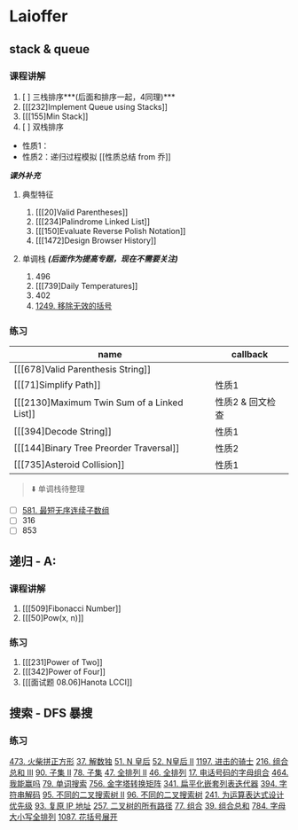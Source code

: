 # Laioffer

## stack & queue

### 课程讲解

1. [ ] 三栈排序***(后面和排序一起，4同理)***
2. [[[232]Implement Queue using Stacks]]
3. [[[155]Min Stack]]
4. [ ] 双栈排序

- 性质1：
- 性质2：递归过程模拟
[[性质总结 from 乔]]

***课外补充***

1. 典型特征 
	1. [[[20]Valid Parentheses]]
	2. [[[234]Palindrome Linked List]]
	3. [[[150]Evaluate Reverse Polish Notation]]
	4.  [[[1472]Design Browser History]]

2. 单调栈 ***(后面作为提高专题，现在不需要关注)***
	1. 496 
	2. [[[739]Daily Temperatures]]
	3. 402
	4. [1249. 移除无效的括号](https://leetcode-cn.com/problems/minimum-remove-to-make-valid-parentheses/)
	

### 练习

| name | callback |
| ---- | -------- |
|  [[[678]Valid Parenthesis String]]     |          |
| [[[71]Simplify Path]]    |  性质1        |
|  [[[2130]Maximum Twin Sum of a Linked List]]     | 性质2 & 回文检查          |
|  [[[394]Decode String]]     |  性质1         |
|  [[[144]Binary Tree Preorder Traversal]]     |  性质2         |
|  [[[735]Asteroid Collision]]     |  性质1         |

> ⬇️ 单调栈待整理

- [ ] [581. 最短无序连续子数组](https://leetcode-cn.com/problems/shortest-unsorted-continuous-subarray/)
- [ ] 316
- [ ] 853

## 递归 - A:

### 课程讲解

1. [[[509]Fibonacci Number]]
2. [[[50]Pow(x, n)]]

### 练习

1. [[[231]Power of Two]]
2. [[[342]Power of Four]]
3. [[[面试题 08.06]Hanota LCCI]]


## 搜索 - DFS 暴搜

### 练习

 [473. 火柴拼正方形](https://leetcode-cn.com/problems/matchsticks-to-square/)
 [37. 解数独](https://leetcode-cn.com/problems/sudoku-solver/)
[51. N 皇后](https://leetcode-cn.com/problems/n-queens/)
 [52. N皇后 II](https://leetcode-cn.com/problems/n-queens-ii/)
[1197. 进击的骑士](https://leetcode-cn.com/problems/minimum-knight-moves/)
 [216. 组合总和 III](https://leetcode-cn.com/problems/combination-sum-iii/)
 [90. 子集 II](https://leetcode-cn.com/problems/subsets-ii/)
 [78. 子集](https://leetcode-cn.com/problems/subsets/)
 [47. 全排列 II](https://leetcode-cn.com/problems/permutations-ii/)
 [46. 全排列](https://leetcode-cn.com/problems/permutations/)
 [17. 电话号码的字母组合](https://leetcode-cn.com/problems/letter-combinations-of-a-phone-number/)
 [464. 我能赢吗](https://leetcode-cn.com/problems/can-i-win/)
 [79. 单词搜索](https://leetcode-cn.com/problems/word-search/)
 [756. 金字塔转换矩阵](https://leetcode-cn.com/problems/pyramid-transition-matrix/)
 [341. 扁平化嵌套列表迭代器](https://leetcode-cn.com/problems/flatten-nested-list-iterator/)
 [394. 字符串解码](https://leetcode-cn.com/problems/decode-string/)
 [95. 不同的二叉搜索树 II](https://leetcode-cn.com/problems/unique-binary-search-trees-ii/)
 [96. 不同的二叉搜索树](https://leetcode-cn.com/problems/unique-binary-search-trees/)
 [241. 为运算表达式设计优先级](https://leetcode-cn.com/problems/different-ways-to-add-parentheses/)
 [93. 复原 IP 地址](https://leetcode-cn.com/problems/restore-ip-addresses/)
 [257. 二叉树的所有路径](https://leetcode-cn.com/problems/binary-tree-paths/)
 [77. 组合](https://leetcode-cn.com/problems/combinations/)
 [39. 组合总和](https://leetcode-cn.com/problems/combination-sum/)
 [784. 字母大小写全排列](https://leetcode-cn.com/problems/letter-case-permutation/)
 [1087. 花括号展开](https://leetcode-cn.com/problems/brace-expansion/)
